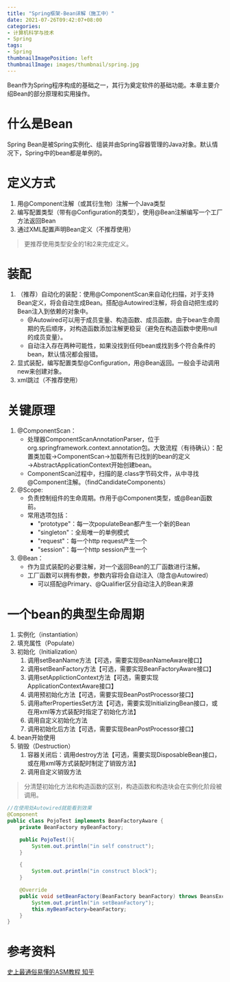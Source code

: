 ```yaml
---
title: "Spring框架-Bean详解（施工中）"
date: 2021-07-26T09:42:07+08:00
categories:
- 计算机科学与技术
- Spring
tags:
- Spring
thumbnailImagePosition: left
thumbnailImage: images/thumbnail/spring.jpg
---
```

Bean作为Spring程序构成的基础之一，其行为奠定软件的基础功能。本章主要介绍Bean的部分原理和实用操作。
<!--more-->
# 什么是Bean
Spring Bean是被Spring实例化、组装并由Spring容器管理的Java对象。默认情况下，Spring中的bean都是单例的。
# 定义方式
1. 用@Component注解（或其衍生物）注解一个Java类型
2. 编写配置类型（带有@Configuration的类型），使用@Bean注解编写一个工厂方法返回Bean
3. 通过XML配置声明Bean定义（不推荐使用）
> 更推荐使用类型安全的1和2来完成定义。
# 装配
1. （推荐）自动化的装配：使用@ComponentScan来自动化扫描，对于支持Bean定义，将会自动生成Bean。搭配@Autowired注解，将会自动把生成的Bean注入到依赖的对象中。
    - @Autowired可以用于成员变量、构造函数、成员函数。由于bean生命周期的先后顺序，对构造函数添加注解更稳妥（避免在构造函数中使用null的成员变量）。
    - 自动注入存在两种可能性，如果没找到任何bean或找到多个符合条件的bean，默认情况都会报错。
2. 显式装配，编写配置类型@Configuration，用@Bean返回。一般会手动调用new来创建对象。
3. xml跳过（不推荐使用）
# 关键原理
1. @ComponentScan：
    - 处理器ComponentScanAnnotationParser，位于org.springframework.context.annotation包。大致流程（有待确认）：配置类加载→ComponentScan→加载所有已找到的bean的定义→AbstractApplicationContext开始创建bean。
    - ComponentScan过程中，扫描的是.class字节码文件，从中寻找@Component注解。（findCandidateComponents）
2. @Scope:
    - 负责控制组件的生命周期。作用于@Component类型，或@Bean函数前。
    - 常用选项包括：
        - "prototype"：每一次populateBean都产生一个新的Bean
        - "singleton"：全局唯一的单例模式
        - "request"：每一个http request产生一个
        - "session"：每一个http session产生一个
3. @Bean：
    - 作为显式装配的必要注解，对一个返回Bean的工厂函数进行注解。
    - 工厂函数可以拥有参数，参数内容将会自动注入（隐含@Autowired）
        - 可以搭配@Primary、@Qualifier区分自动注入的Bean来源
# 一个bean的典型生命周期
1. 实例化（instantiation）
2. 填充属性（Populate）
3. 初始化（Initialization）
    1. 调用setBeanName方法【可选，需要实现BeanNameAware接口】
    2. 调用setBeanFactory方法【可选，需要实现BeanFactoryAware接口】
    3. 调用setApplictionContext方法【可选，需要实现ApplicationContextAware接口】
    4. 调用预初始化方法【可选，需要实现BeanPostProcessor接口】
    5. 调用afterPropertiesSet方法【可选，需要实现InitializingBean接口，或在用xml等方式装配时指定了初始化方法】
    6. 调用自定义初始化方法
    7. 调用初始化后方法【可选，需要实现BeanPostProcessor接口】
4. bean开始使用
5. 销毁（Destruction）
    1. 容器关闭后：调用destroy方法【可选，需要实现DisposableBean接口，或在用xml等方式装配时制定了销毁方法】
    2. 调用自定义销毁方法
> 分清楚初始化方法和构造函数的区别，构造函数和构造块会在实例化阶段被调用。

```Java
//在使用处Autowired就能看到效果
@Component
public class PojoTest implements BeanFactoryAware {
    private BeanFactory myBeanFactory;

    public PojoTest(){
        System.out.println("in self construct");
    }

    {
        System.out.println("in construct block");
    }

    @Override
    public void setBeanFactory(BeanFactory beanFactory) throws BeansException {
        System.out.println("in setBeanFactory");
        this.myBeanFactory=beanFactory;
    }
}
```

# 参考资料
[史上最通俗易懂的ASM教程 知乎](https://zhuanlan.zhihu.com/p/94498015?utm_source=wechat_timeline)